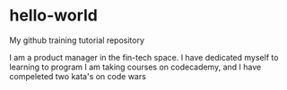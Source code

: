 # hello-world
My github training tutorial repository

I am a product manager in the fin-tech space.  I have dedicated myself to learning to program
I am taking courses on codecademy, and I have compeleted two kata's on code wars
